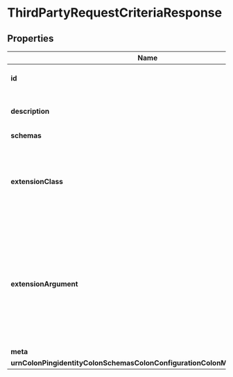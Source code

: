 

# ThirdPartyRequestCriteriaResponse


## Properties

| Name | Type | Description | Notes |
|------------ | ------------- | ------------- | -------------|
|**id** | **String** | Name of the Request Criteria |  |
|**description** | **String** | A description for this Request Criteria |  [optional] |
|**schemas** | **List&lt;EnumthirdPartyRequestCriteriaSchemaUrn&gt;** |  |  |
|**extensionClass** | **String** | The fully-qualified name of the Java class providing the logic for the Third Party Request Criteria. |  |
|**extensionArgument** | **List&lt;String&gt;** | The set of arguments used to customize the behavior for the Third Party Request Criteria. Each configuration property should be given in the form &#39;name&#x3D;value&#39;. |  [optional] |
|**meta** | [**MetaMeta**](MetaMeta.md) |  |  [optional] |
|**urnColonPingidentityColonSchemasColonConfigurationColonMessagesColon20** | [**MetaUrnPingidentitySchemasConfigurationMessages20**](MetaUrnPingidentitySchemasConfigurationMessages20.md) |  |  [optional] |




